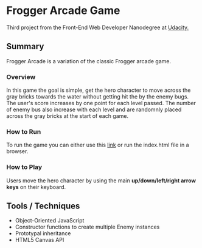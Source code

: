 # Frogger Arcade Game

Third project from the Front-End Web Developer Nanodegree at <a href="https://www.udacity.com/course/front-end-web-developer-nanodegree--nd001" target="_blank">Udacity.</a>

## Summary

Frogger Arcade is a variation of the classic Frogger arcade game. 

### Overview

In this game the goal is simple, get the hero character to move across the gray bricks towards the water without getting hit the by the enemy bugs. The user's score increases by one point for each level passed. The number of enemy bus also increase with each level and are randomnly placed across the gray bricks at the start of each game. 

### How to Run

To run the game you can either use this [link](https://campusano13.github.io/FEND-Project-3-Frogger-Arcade-Game/) or run the index.html file in a browser.

### How to Play

Users move the hero character by using the main **up/down/left/right arrow keys** on their keyboard.

## Tools / Techniques

- Object-Oriented JavaScript
- Constructor functions to create multiple Enemy instances
- Prototypal inheritance
- HTML5 Canvas API

